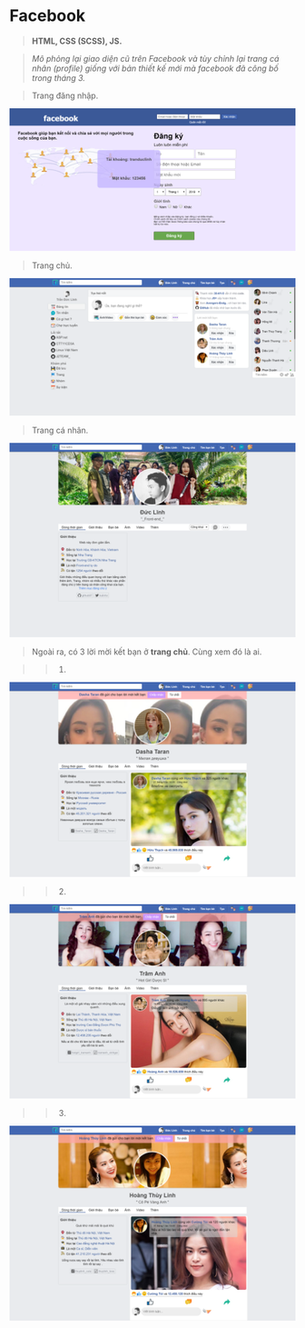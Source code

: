 # Facebook
>**HTML, CSS (SCSS), JS.**

>*Mô phỏng lại giao diện cũ trên Facebook và tùy chỉnh lại trang cá nhân (profile) giống với bản thiết kế mới mà facebook đã công bố trong tháng 3.*

>Trang đăng nhập.

![login](img.md/login.png)

>Trang chủ.

![home](img.md/home.png)

>Trang cá nhân.

![profile](img.md/profile.png)

>Ngoài ra, có 3 lời mời kết bạn ở **trang chủ**. Cùng xem đó là ai.

>>1.
![people_1](img.md/people_1.png)
>>2.
![people_2](img.md/people_2.png)
>>3.
![people_3](img.md/people_3.png)

